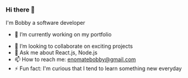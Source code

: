### Hi there 👋

<!--
**tehzzohwan/tehzzohwan** is a ✨ _special_ ✨ repository because its `README.md` (this file) appears on your GitHub profile.
-->
I'm Bobby a software developer

- 🔭 I’m currently working on my portfolio
<!-- - 🌱 I’m currently learning how the backend works with Mongoose MongoDB -->
- 👯 I’m looking to collaborate on exciting projects
- 💬 Ask me about React.js, Node.js
- 📫 How to reach me: enomatebobby@gmail.com
- ⚡ Fun fact: I'm curious that I tend to learn something new everyday
<!-- 👀 Here is a link to my portfolio: -->
